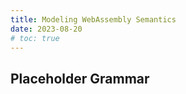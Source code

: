 ```yaml
---
title: Modeling WebAssembly Semantics
date: 2023-08-20
# toc: true
---
```


## Placeholder Grammar

<pre class="language-bnf"><code class="language-bnf">

</code></pre>